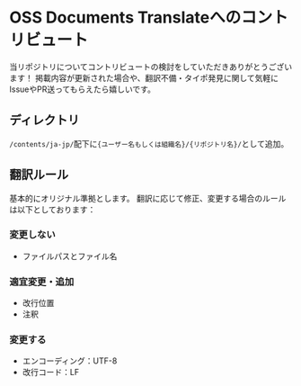# OSS Documents Translateへのコントリビュート
当リポジトリについてコントリビュートの検討をしていただきありがとうございます！
掲載内容が更新された場合や、翻訳不備・タイポ発見に関して気軽にIssueやPR送ってもらえたら嬉しいです。

## ディレクトリ
`/contents/ja-jp/`配下に`{ユーザー名もしくは組織名}/{リポジトリ名}/`として追加。

## 翻訳ルール
基本的にオリジナル準拠とします。
翻訳に応じて修正、変更する場合のルールは以下としております：

### 変更しない
- ファイルパスとファイル名

### 適宜変更・追加
- 改行位置
- 注釈

### 変更する
- エンコーディング：UTF-8
- 改行コード：LF
